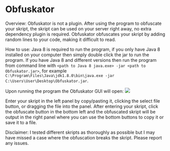 # Obfuskator

Overview:
Obfuskator is not a plugin. After using the program to obfuscate your skript, the skript can be used on your server right away, no extra dependency plugin is required. Obfuskator obfuscates your skript by adding random lines to your code, making it difficult to read.

How to use:
Java 8 is required to run the program, if you only have Java 8 installed on your computer then simply double click the jar to run the program. If you have Java 8 and different versions then run the program from command line with `<path to Java 8 java.exe> -jar <path to Obfuskator.jar>`, for example `C:\Program\Files\Java\jdk1.8.0\bin\java.exe -jar C:\Users\User\Desktop\Obfuskator.jar`.

Upon running the program the Obfuskator GUI will open:
![](https://i.imgur.com/gzjgM33.png)

Enter your skript in the left panel by copy/pasting it, clicking the select file button, or dragging the file into the panel. After entering your skript, click the obfuscate button in the bottom left and the obfuscated skript will be output in the right panel where you can use the bottom buttons to copy it or save it to a file.

Disclaimer:
I tested different skripts as thoroughly as possible but I may have missed a case where the obfuscation breaks the skript. Please report any issues.
